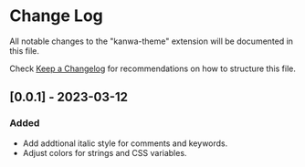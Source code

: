 # Change Log

All notable changes to the "kanwa-theme" extension will be documented in this file.

Check [Keep a Changelog](http://keepachangelog.com/) for recommendations on how to structure this file.

## [0.0.1] - 2023-03-12

### Added

- Add addtional italic style for comments and keywords.
- Adjust colors for strings and CSS variables.
